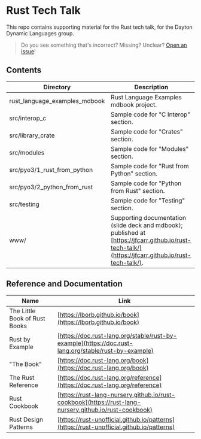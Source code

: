 # Rust Tech Talk

This repo contains supporting material for the Rust tech talk, for the Dayton Dynamic Languages group.

> Do you see something that's incorrect? Missing? Unclear?  [Open an issue](https://github.com/jfcarr/rust-tech-talk/issues)!

## Contents

Directory | Description
---------|----------
rust_language_examples_mdbook | Rust Language Examples mdbook project.
src/interop_c | Sample code for "C Interop" section.
src/library_crate | Sample code for "Crates" section.
src/modules | Sample code for "Modules" section.
src/pyo3/1_rust_from_python | Sample code for "Rust from Python" section.
src/pyo3/2_python_from_rust | Sample code for "Python from Rust" section.
src/testing | Sample code for "Testing" section.
www/ | Supporting documentation (slide deck and mdbook); published at [https://jfcarr.github.io/rust-tech-talk/](https://jfcarr.github.io/rust-tech-talk/).

## Reference and Documentation

Name | Link
---------|----------
The Little Book of Rust Books | [https://lborb.github.io/book](https://lborb.github.io/book)
Rust by Example | [https://doc.rust-lang.org/stable/rust-by-example](https://doc.rust-lang.org/stable/rust-by-example)
"The Book" | [https://doc.rust-lang.org/book](https://doc.rust-lang.org/book)
The Rust Reference | [https://doc.rust-lang.org/reference](https://doc.rust-lang.org/reference)
Rust Cookbook | [https://rust-lang-nursery.github.io/rust-cookbook](https://rust-lang-nursery.github.io/rust-cookbook)
Rust Design Patterns | [https://rust-unofficial.github.io/patterns](https://rust-unofficial.github.io/patterns)
